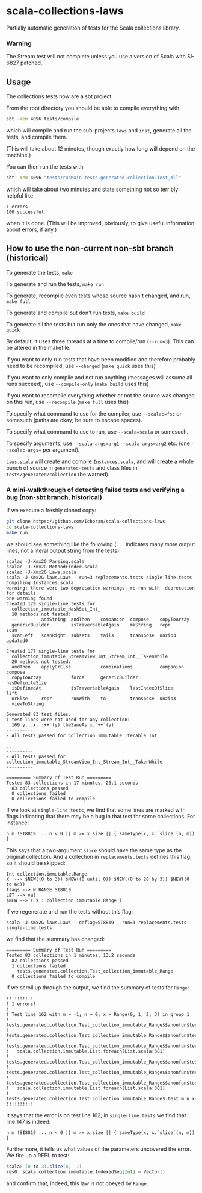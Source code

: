 scala-collections-laws
======================

Partially automatic generation of tests for the Scala collections library.

### Warning

The Stream test will not complete unless you use a version of Scala with SI-6827 patched.

## Usage

The collections tests now are a sbt project.

From the root directory you should be able to compile everything with

```bash
sbt -mem 4096 tests/compile
```

which will compile and run the sub-projects `laws` and `inst`, generate all the tests, and compile them.

(This will take about 12 minutes, though exactly how long will depend on the machine.)

You can then run the tests with

```bash
sbt -mem 4096 "tests/runMain tests.generated.collection.Test_All"
```

which will take about two minutes and state something not so terribly helpful like

```
1 errors
100 successful
```

when it is done.  (This will be improved, obviously, to give useful information about errors, if any.)

## How to use the non-current non-sbt branch (historical)

To generate the tests, `make`

To generate and run the tests, `make run`

To generate, recompile even tests whose source hasn't changed, and run, `make full`

To generate and compile but don't run tests, `make build`

To generate all the tests but run only the ones that have changed, `make quick`

By default, it uses three threads at a time to compile/run (`--run=3`).  This can be altered in the makefile.
 
If you want to only run tests that have been modified and therefore probably need to be recompiled, use `--changed` (`make quick` uses this)

If you want to only compile and not run anything (messages will assume all runs succeed), use `--compile-only` (`make build` uses this)
 
If you want to recompile everything whether or not the source was changed on this run, use `--recompile` (`make full` uses this)
 
To specify what command to use for the compiler, use `--scalac=fsc` or somesuch (paths are okay; be sure to escape spaces).
 
To specify what command to use to run, use `--scala=scala` or somesuch.
 
To specify arguments, use `--scala-args=arg1` `--scala-args=arg2` etc. (one `--scalac-args=` per argument).

`Laws.scala` will create and compile `Instances.scala`, and will create a whole bunch of source in `generated-tests` and class files in `tests/generated/collection` (be warned).

### A mini-walkthrough of detecting failed tests and verifying a bug (non-sbt branch, historical)

If we execute a freshly cloned copy:

```bash
git clone https://github.com/Ichoran/scala-collections-laws
cd scala-collections-laws
make run
```

we should see something like the following (`...` indicates many more output lines, not a literal output string from the tests):

```
scalac -J-Xmx2G Parsing.scala
scalac -J-Xmx2G MethodFinder.scala
scalac -J-Xmx2G Laws.scala
scala -J-Xmx2G laws.Laws --run=3 replacements.tests single-line.tests
Compiling Instances.scala.
warning: there were two deprecation warnings; re-run with -deprecation for details
one warning found
Created 129 single-line tests for
  collection_immutable_HashSet_Int_
  18 methods not tested:
  --         addString  andThen    companion  compose    copyToArray           
  genericBuilder        isTraversableAgain    mkString   repr       scan       
  scanLeft   scanRight  subsets    tails      transpose  unzip3     updated0   
...
Created 177 single-line tests for
  collection_immutable_StreamView_Int_Stream_Int__TakenWhile
  20 methods not tested:
  andThen    applyOrElse           combinations          companion  compose    
  copyToArray           force      genericBuilder        hasDefiniteSize       
  isDefinedAt           isTraversableAgain    lastIndexOfSlice      lift       
  orElse     repr       runWith    to         transpose  unzip3     
  viewToString          

Generated 83 test files.
1 test lines were not used for any collection: 
  169 y...x.`:++`(y) theSameAs x.`++`(y)
----------
- All tests passed for collection_immutable_Iterable_Int_
----------
...
----------
- All tests passed for collection_immutable_StreamView_Int_Stream_Int__TakenWhile
----------

========= Summary of Test Run =========
Tested 83 collections in 17 minutes, 26.1 seconds
  83 collections passed
  0 collections failed
  0 collections failed to compile
```

If we look at `single-line.tests`, we find that some lines are marked with flags indicating that there may be a bug in that test for some collections.  For instance:

```
n m !SI8819 ... n < 0 || m >= x.size || { sameType(x, x.`slice`(n, m)) }
```

This says that a two-argument `slice` should have the same type as the original collection.  And a collection in `replacements.texts` defines this flag, so it should be skipped:

```
Int collection.immutable.Range
X  --> $NEW((0 to 3)) $NEW((0 until 0)) $NEW((0 to 20 by 3)) $NEW((0 to 64))
flags --> N RANGE SI8819
LET --> val
$NEW --> ( $ : collection.immutable.Range )
```

If we regenerate and run the tests without this flag:

```
scala -J-Xmx2G laws.Laws --deflag=SI8819 --run=3 replacements.tests single-line.tests
```

we find that the summary has changed:

```
========= Summary of Test Run =========
Tested 83 collections in 1 minutes, 13.2 seconds
  82 collections passed
  1 collections failed
    tests.generated.collection.Test_collection_immutable_Range
  0 collections failed to compile
```

If we scroll up through the output, we find the summary of tests for `Range`:

```
!!!!!!!!!!
! 1 errors!
! 
! Test line 162 with m = -1; n = 0; x = Range(0, 1, 2, 3) in group 1
!   tests.generated.collection.Test_collection_immutable_Range$$anonfun$test_m_n_x$1$$anonfun$apply$mcVI$sp$17.apply$mcVI$sp(Test_collection_immutable_Range.scala:394)
!   tests.generated.collection.Test_collection_immutable_Range$$anonfun$test_m_n_x$1$$anonfun$apply$mcVI$sp$17.apply(Test_collection_immutable_Range.scala:389)
!   tests.generated.collection.Test_collection_immutable_Range$$anonfun$test_m_n_x$1$$anonfun$apply$mcVI$sp$17.apply(Test_collection_immutable_Range.scala:389)
!   scala.collection.immutable.List.foreach(List.scala:381)
!   tests.generated.collection.Test_collection_immutable_Range$$anonfun$test_m_n_x$1.apply$mcVI$sp(Test_collection_immutable_Range.scala:389)
!   tests.generated.collection.Test_collection_immutable_Range$$anonfun$test_m_n_x$1.apply(Test_collection_immutable_Range.scala:389)
!   tests.generated.collection.Test_collection_immutable_Range$$anonfun$test_m_n_x$1.apply(Test_collection_immutable_Range.scala:389)
!   scala.collection.immutable.List.foreach(List.scala:381)
!   tests.generated.collection.Test_collection_immutable_Range$.test_m_n_x(Test_collection_immutable_Range.scala:389)
!!!!!!!!!!
```

It says that the error is on test line 162; in `single-line.tests` we find that line 147 is indeed:

```
n m !SI8819 ... n < 0 || m >= x.size || { sameType(x, x.`slice`(n, m)) }
```

Furthermore, it tells us what values of the parameters uncovered the error.  We fire up a REPL to test:

```scala
scala> (0 to 3).slice(0, -1)
res0: scala.collection.immutable.IndexedSeq[Int] = Vector()
```

and confirm that, indeed, this law is not obeyed by `Range`.
